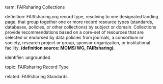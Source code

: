 term: FAIRsharing Collections

definition: FAIRsharing.org record type, resolving to one designated landing page, that group together one or more record resource types (standards, databases, policies, or other collections) by subject or domain. Collections provide recommendations based on a core-set of resources that are selected or endorsed by data policies from journals, a consortium or society, research project or group, sponsor organization, or institutional facility. **(definition source: MOMSI WG, FAIRsharing)**.

identifier: ungrounded

topic: FAIRsharing Record Type

related: FAIRsharing Standards
